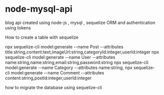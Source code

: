 # node-mysql-api

blog api created using node-js , mysql , sequelize ORM and authentication using tokens

How to create a table with sequelize

npx sequelize-cli model:generate --name Post --attributes title:string,content:text,imageUrl:string,categoryId:integer,userId:integer
npx sequelize-cli model:generate --name User --attributes name:string,name:string,email:string,password:string
npx sequelize-cli model:generate --name Category --attributes name:string,
npx sequelize-cli model:generate --name Comment --attributes content:string,postId:integer,userId:integer



how to migrate the database using sequelize-cli